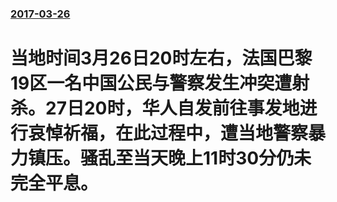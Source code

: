 ### [2017-03-26](/news/2017/03/26/index.md)

##### 
#  当地时间3月26日20时左右，法国巴黎19区一名中国公民与警察发生冲突遭射杀。27日20时，华人自发前往事发地进行哀悼祈福，在此过程中，遭当地警察暴力镇压。骚乱至当天晚上11时30分仍未完全平息。



